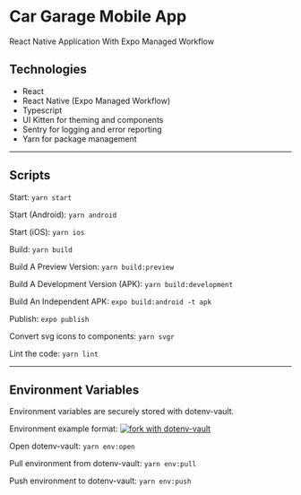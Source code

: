 # Car Garage Mobile App
React Native Application With Expo Managed Workflow

## Technologies
- React
- React Native (Expo Managed Workflow)
- Typescript
- UI Kitten for theming and components
- Sentry for logging and error reporting
- Yarn for package management

---

## Scripts
Start: `yarn start`

Start (Android): `yarn android`

Start (iOS): `yarn ios`

Build: `yarn build`

Build A Preview Version: `yarn build:preview`

Build A Development Version (APK): `yarn build:development`

Build An Independent APK: `expo build:android -t apk`

Publish: `expo publish`

Convert svg icons to components: `yarn svgr`

Lint the code: `yarn lint`

---

## Environment Variables

Environment variables are securely stored with dotenv-vault.

Environment example format: [![fork with dotenv-vault](https://badge.dotenv.org/fork.svg?r=1)](https://vault.dotenv.org/project/vlt_8f91ebc5a8666c01b1e1a91e6045d35c22b76f2b98c00d3b7b9910f32b7e19b8/example)

Open dotenv-vault: `yarn env:open`

Pull environment from dotenv-vault: `yarn env:pull`

Push environment to dotenv-vault: `yarn env:push`
